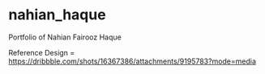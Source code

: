 # nahian_haque
Portfolio of Nahian Fairooz Haque


Reference Design = https://dribbble.com/shots/16367386/attachments/9195783?mode=media
